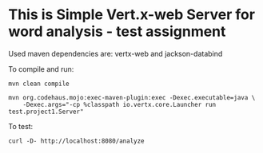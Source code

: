 # This is Simple Vert.x-web Server for word analysis - test assignment

Used maven dependencies are:
vertx-web and jackson-databind

To compile and run:

```
mvn clean compile
```

```
mvn org.codehaus.mojo:exec-maven-plugin:exec -Dexec.executable=java \
	-Dexec.args="-cp %classpath io.vertx.core.Launcher run test.project1.Server"
```

To test:

```
curl -D- http://localhost:8080/analyze
```
